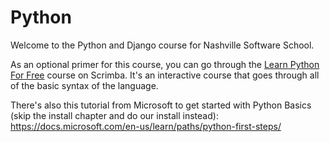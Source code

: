 # Python

Welcome to the Python and Django course for Nashville Software School.

As an optional primer for this course, you can go through the [Learn Python For Free](https://scrimba.com/course/gpython) course on Scrimba. It's an interactive course that goes through all of the basic syntax of the language.

There's also this tutorial from Microsoft to get started with Python Basics (skip the install chapter and do our install instead): https://docs.microsoft.com/en-us/learn/paths/python-first-steps/
